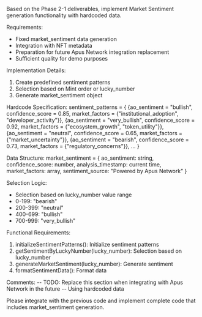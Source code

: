 Based on the Phase 2-1 deliverables, implement Market Sentiment generation functionality with hardcoded data.

Requirements:

- Fixed market_sentiment data generation
- Integration with NFT metadata
- Preparation for future Apus Network integration replacement
- Sufficient quality for demo purposes

Implementation Details:

1. Create predefined sentiment patterns
2. Selection based on Mint order or lucky_number
3. Generate market_sentiment object

Hardcode Specification:
sentiment_patterns = {
{ao_sentiment = "bullish", confidence_score = 0.85, market_factors = {"institutional_adoption", "developer_activity"}},
{ao_sentiment = "very_bullish", confidence_score = 0.92, market_factors = {"ecosystem_growth", "token_utility"}},
{ao_sentiment = "neutral", confidence_score = 0.65, market_factors = {"market_uncertainty"}},
{ao_sentiment = "bearish", confidence_score = 0.73, market_factors = {"regulatory_concerns"}},
...
}

Data Structure:
market_sentiment = {
ao_sentiment: string,
confidence_score: number,
analysis_timestamp: current time,
market_factors: array,
sentiment_source: "Powered by Apus Network"
}

Selection Logic:

- Selection based on lucky_number value range
- 0-199: "bearish"
- 200-399: "neutral"
- 400-699: "bullish"
- 700-999: "very_bullish"

Functional Requirements:

1. initializeSentimentPatterns(): Initialize sentiment patterns
2. getSentimentByLuckyNumber(lucky_number): Selection based on lucky_number
3. generateMarketSentiment(lucky_number): Generate sentiment
4. formatSentimentData(): Format data

Comments:
-- TODO: Replace this section when integrating with Apus Network in the future
-- Using hardcoded data

Please integrate with the previous code and implement complete code that includes market_sentiment generation.
